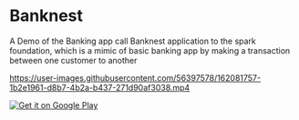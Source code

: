 # Banknest
A Demo of the Banking app call Banknest application to the spark foundation, which is a mimic of basic banking app by making a transaction between one customer to another



https://user-images.githubusercontent.com/56397578/162081757-1b2e1961-d8b7-4b2a-b437-271d90af3038.mp4


[![Get it on Google Play](https://play.google.com/intl/en_us/badges/static/images/badges/en_badge_web_generic.png)](https://play.google.com/store/apps/details?id=com.bankness.basicbankingapp)

